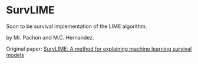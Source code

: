 # SurvLIME
Soon to be survival implementation of the LIME algorithm.

by Mr. Pachon and M.C. Hernandez.

Original paper: [SurvLIME: A method for explaining machine learning survival
models](https://arxiv.org/pdf/2003.08371.pdf) 
